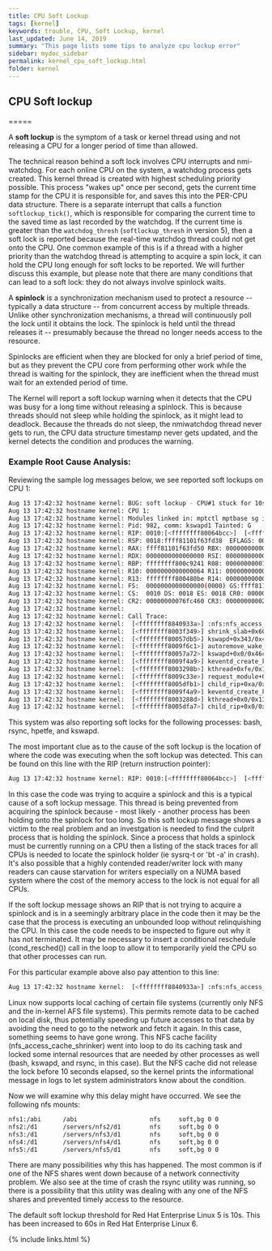 ```yaml
---
title: CPU Soft Lockup
tags: [kernel]
keywords: trouble, CPU, Soft Lockup, kernel
last_updated: June 14, 2019
summary: "This page lists some tips to analyze cpu lockup error"
sidebar: mydoc_sidebar
permalink: kernel_cpu_soft_lockup.html
folder: kernel
---
```



## CPU Soft lockup
=====

A **soft lockup** is the symptom of a task or kernel thread using and not releasing a CPU for a longer period of time than allowed.

The technical reason behind a soft lock involves CPU interrupts and nmi-watchdog. For each online CPU on the system, a watchdog process gets created. This kernel thread is created with highest scheduling priority possible. This process "wakes up" once per second, gets the current time stamp for the CPU it is responsible for, and saves this into the PER-CPU data structure. There is a separate interrupt that calls a function `softlockup_tick()`, which is responsible for comparing the current time to the saved time as last recorded by the watchdog. If the current time is greater than the `watchdog_thresh` (`softlockup_thresh` in version 5), then a soft lock is reported because the real-time watchdog thread could not get onto the CPU. One common example of this is if a thread with a higher priority than the watchdog thread is attempting to acquire a spin lock, it can hold the CPU long enough for soft locks to be reported. We will further discuss this example, but please note that there are many conditions that can lead to a soft lock: they do not always involve spinlock waits.

A **spinlock** is a synchronization mechanism used to protect a resource -- typically a data structure -- from concurrent access by multiple threads. Unlike other synchronization mechanisms, a thread will continuously poll the lock until it obtains the lock. The spinlock is held until the thread releases it -- presumably because the thread no longer needs access to the resource.

Spinlocks are efficient when they are blocked for only a brief period of time, but as they prevent the CPU core from performing other work while the thread is waiting for the spinlock, they are inefficient when the thread must wait for an extended period of time.

The Kernel will report a soft lockup warning when it detects that the CPU was busy for a long time without releasing a spinlock. This is because threads should not sleep while holding the spinlock, as it might lead to deadlock. Because the threads do not sleep, the nmiwatchdog thread never gets to run, the CPU data structure timestamp never gets updated, and the kernel detects the condition and produces the warning.

### Example Root Cause Analysis:

Reviewing the sample log messages below, we see reported soft lockups on CPU 1:

```bash
Aug 13 17:42:32 hostname kernel: BUG: soft lockup - CPU#1 stuck for 10s! [kswapd1:982]
Aug 13 17:42:32 hostname kernel: CPU 1:
Aug 13 17:42:32 hostname kernel: Modules linked in: mptctl mptbase sg ipmi_si(U) ipmi_devintf(U) ipmi_msghandler(U) nfsd exportfs auth_rpcgss autofs4 nfs fscache nfs_acl hidp l2cap bluetooth lockd sunrpc bonding ipv6 xfrm_nalgo crypto_api dm_multipath scsi_dh video hwmon backlight sbs i2c_ec i2c_core button battery asus_acpi acpi_memhotplug ac parport_pc lp parport shpchp hpilo bnx2(U) serio_raw pcspkr dm_raid45 dm_message dm_region_hash dm_mem_cache dm_snapshot dm_zero dm_mirror dm_log dm_mod usb_storage cciss(U) sd_mod scsi_mod ext3 jbd uhci_hcd ohci_hcd ehci_hcd
Aug 13 17:42:32 hostname kernel: Pid: 982, comm: kswapd1 Tainted: G      2.6.18-164.el5 #1
Aug 13 17:42:32 hostname kernel: RIP: 0010:[<ffffffff80064bcc>]  [<ffffffff80064bcc>] .text.lock.spinlock+0x2/0x30
Aug 13 17:42:32 hostname kernel: RSP: 0018:ffff81101f63fd38  EFLAGS: 00000282
Aug 13 17:42:32 hostname kernel: RAX: ffff81101f63fd50 RBX: 0000000000000000 RCX: 000000000076d3ba
Aug 13 17:42:32 hostname kernel: RDX: 0000000000000000 RSI: 00000000000000d0 RDI: ffffffff88442e30
Aug 13 17:42:32 hostname kernel: RBP: ffffffff800c9241 R08: 0000000000193dbf R09: ffff81068a77cbb0
Aug 13 17:42:32 hostname kernel: R10: 0000000000000064 R11: 0000000000000282 R12: ffff810820001f80
Aug 13 17:42:32 hostname kernel: R13: ffffffff800480be R14: 000000000000000e R15: 0000000000000002
Aug 13 17:42:32 hostname kernel: FS:  0000000000000000(0000) GS:ffff81101ff81a40(0000) knlGS:0000000000000000
Aug 13 17:42:32 hostname kernel: CS:  0010 DS: 0018 ES: 0018 CR0: 000000008005003b
Aug 13 17:42:32 hostname kernel: CR2: 00000000076fc460 CR3: 0000000000201000 CR4: 00000000000006e0
Aug 13 17:42:32 hostname kernel:
Aug 13 17:42:32 hostname kernel: Call Trace:
Aug 13 17:42:32 hostname kernel:  [<ffffffff8840933a>] :nfs:nfs_access_cache_shrinker+0x2d/0x1da
Aug 13 17:42:32 hostname kernel:  [<ffffffff8003f349>] shrink_slab+0x60/0x153
Aug 13 17:42:32 hostname kernel:  [<ffffffff80057db5>] kswapd+0x343/0x46c
Aug 13 17:42:32 hostname kernel:  [<ffffffff8009f6c1>] autoremove_wake_function+0x0/0x2e
Aug 13 17:42:32 hostname kernel:  [<ffffffff80057a72>] kswapd+0x0/0x46c
Aug 13 17:42:32 hostname kernel:  [<ffffffff8009f4a9>] keventd_create_kthread+0x0/0xc4
Aug 13 17:42:32 hostname kernel:  [<ffffffff8003298b>] kthread+0xfe/0x132
Aug 13 17:42:32 hostname kernel:  [<ffffffff8009c33e>] request_module+0x0/0x14d
Aug 13 17:42:32 hostname kernel:  [<ffffffff8005dfb1>] child_rip+0xa/0x11
Aug 13 17:42:32 hostname kernel:  [<ffffffff8009f4a9>] keventd_create_kthread+0x0/0xc4
Aug 13 17:42:32 hostname kernel:  [<ffffffff8003288d>] kthread+0x0/0x132
Aug 13 17:42:32 hostname kernel:  [<ffffffff8005dfa7>] child_rip+0x0/0x11
```

This system was also reporting soft locks for the following processes: bash, rsync, hpetfe, and kswapd.

The most important clue as to the cause of the soft lockup is the location of where the code was executing when the soft lockup was detected. This can be found on this line with the RIP (return instruction pointer):

```bash
Aug 13 17:42:32 hostname kernel: RIP: 0010:[<ffffffff80064bcc>]  [<ffffffff80064bcc>] .text.lock.spinlock+0x2/0x30
```

In this case the code was trying to acquire a spinlock and this is a typical cause of a soft lockup message. This thread is being prevented from acquiring the spinlock because - most likely - another process has been holding onto the spinlock for too long. So this soft lockup message shows a victim to the real problem and an investgation is needed to find the culprit process that is holding the spinlock. Since a process that holds a spinlock must be currently running on a CPU then a listing of the stack traces for all CPUs is needed to locate the spinlock holder (ie sysrq-t or 'bt -a' in crash). It's also possible that a highly contended reader/writer lock with many readers can cause starvation for writers especially on a NUMA based system where the cost of the memory access to the lock is not equal for all CPUs.

If the soft lockup message shows an RIP that is not trying to acquire a spinlock and is in a seemingly arbitrary place in the code then it may be the case that the process is executing an unbounded loop without relinquishing the CPU. In this case the code needs to be inspected to figure out why it has not terminated. It may be necessary to insert a conditional reschedule (cond_resched()) call in the loop to allow it to temporarily yield the CPU so that other processes can run.

For this particular example above also pay attention to this line:

```bash
Aug 13 17:42:32 hostname kernel:  [<ffffffff8840933a>] :nfs:nfs_access_cache_shrinker+0x2d/0x1da
```

Linux now supports local caching of certain file systems (currently only NFS and the in-kernel AFS file systems). This permits remote data to be cached on local disk, thus potentially speeding up future accesses to that data by avoiding the need to go to the network and fetch it again. In this case, something seems to have gone wrong. This NFS cache facility (nfs_access_cache_shrinker) went into loop to do its caching task and locked some internal resources that are needed by other processes as well (bash, kswapd, and rsync, in this case). But the NFS cache did not release the lock before 10 seconds elapsed, so the kernel prints the informational message in logs to let system administrators know about the condition.

Now we will examine why this delay might have occurred. We see the following nfs mounts:

```bash
nfs1:/abi      /abi                    nfs     soft,bg 0 0
nfs2:/d1       /servers/nfs2/d1        nfs     soft,bg 0 0
nfs3:/d1       /servers/nfs3/d1        nfs     soft,bg 0 0
nfs4:/d1       /servers/nfs4/d1        nfs     soft,bg 0 0
nfs5:/d1       /servers/nfs5/d1        nfs     soft,bg 0 0
```

There are many possibilities why this has happened. The most common is if one of the NFS shares went down because of a network connectivity problem. We also see at the time of crash the rsync utility was running, so there is a possibility that this utility was dealing with any one of the NFS shares and prevented timely access to the resource.

The default soft lockup threshold for Red Hat Enterprise Linux 5 is 10s. This has been increased to 60s in Red Hat Enterprise Linux 6.

{% include links.html %}
